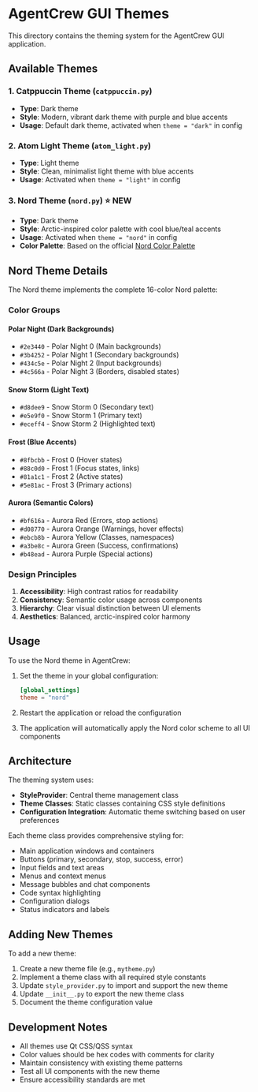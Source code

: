 # AgentCrew GUI Themes

This directory contains the theming system for the AgentCrew GUI application.

## Available Themes

### 1. Catppuccin Theme (`catppuccin.py`)
- **Type**: Dark theme
- **Style**: Modern, vibrant dark theme with purple and blue accents
- **Usage**: Default dark theme, activated when `theme = "dark"` in config

### 2. Atom Light Theme (`atom_light.py`)
- **Type**: Light theme  
- **Style**: Clean, minimalist light theme with blue accents
- **Usage**: Activated when `theme = "light"` in config

### 3. Nord Theme (`nord.py`) ⭐ **NEW**
- **Type**: Dark theme
- **Style**: Arctic-inspired color palette with cool blue/teal accents
- **Usage**: Activated when `theme = "nord"` in config
- **Color Palette**: Based on the official [Nord Color Palette](https://www.nordtheme.com/)

## Nord Theme Details

The Nord theme implements the complete 16-color Nord palette:

### Color Groups

#### Polar Night (Dark Backgrounds)
- `#2e3440` - Polar Night 0 (Main backgrounds)
- `#3b4252` - Polar Night 1 (Secondary backgrounds)
- `#434c5e` - Polar Night 2 (Input backgrounds) 
- `#4c566a` - Polar Night 3 (Borders, disabled states)

#### Snow Storm (Light Text)
- `#d8dee9` - Snow Storm 0 (Secondary text)
- `#e5e9f0` - Snow Storm 1 (Primary text)
- `#eceff4` - Snow Storm 2 (Highlighted text)

#### Frost (Blue Accents)
- `#8fbcbb` - Frost 0 (Hover states)
- `#88c0d0` - Frost 1 (Focus states, links)
- `#81a1c1` - Frost 2 (Active states)
- `#5e81ac` - Frost 3 (Primary actions)

#### Aurora (Semantic Colors)
- `#bf616a` - Aurora Red (Errors, stop actions)
- `#d08770` - Aurora Orange (Warnings, hover effects)
- `#ebcb8b` - Aurora Yellow (Classes, namespaces)
- `#a3be8c` - Aurora Green (Success, confirmations)
- `#b48ead` - Aurora Purple (Special actions)

### Design Principles

1. **Accessibility**: High contrast ratios for readability
2. **Consistency**: Semantic color usage across components
3. **Hierarchy**: Clear visual distinction between UI elements
4. **Aesthetics**: Balanced, arctic-inspired color harmony

## Usage

To use the Nord theme in AgentCrew:

1. Set the theme in your global configuration:
   ```toml
   [global_settings]
   theme = "nord"
   ```

2. Restart the application or reload the configuration

3. The application will automatically apply the Nord color scheme to all UI components

## Architecture

The theming system uses:

- **StyleProvider**: Central theme management class
- **Theme Classes**: Static classes containing CSS style definitions
- **Configuration Integration**: Automatic theme switching based on user preferences

Each theme class provides comprehensive styling for:
- Main application windows and containers
- Buttons (primary, secondary, stop, success, error)
- Input fields and text areas
- Menus and context menus
- Message bubbles and chat components
- Code syntax highlighting
- Configuration dialogs
- Status indicators and labels

## Adding New Themes

To add a new theme:

1. Create a new theme file (e.g., `mytheme.py`)
2. Implement a theme class with all required style constants
3. Update `style_provider.py` to import and support the new theme
4. Update `__init__.py` to export the new theme class
5. Document the theme configuration value

## Development Notes

- All themes use Qt CSS/QSS syntax
- Color values should be hex codes with comments for clarity
- Maintain consistency with existing theme patterns
- Test all UI components with the new theme
- Ensure accessibility standards are met